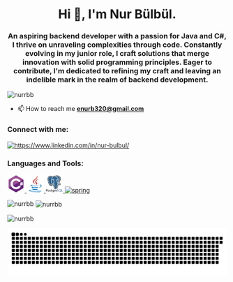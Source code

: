 <h1 align="center">Hi 👋, I'm Nur Bülbül.</h1>
<h3 align="center">An aspiring backend developer with a passion for Java and C#, I thrive on unraveling complexities through code. Constantly evolving in my junior role, I craft solutions that merge innovation with solid programming principles. Eager to contribute, I'm dedicated to refining my craft and leaving an indelible mark in the realm of backend development.</h3>


<p align="left"> <img src="https://komarev.com/ghpvc/?username=nurrbb&label=Profile%20views&color=0e75b6&style=flat" alt="nurrbb" /> </p>

- 📫 How to reach me **enurb320@gmail.com**

<h3 align="left">Connect with me:</h3>
<p align="left">
<a href="https://linkedin.com/in/https://www.linkedin.com/in/nur-bulbul/" target="blank"><img align="center" src="https://raw.githubusercontent.com/rahuldkjain/github-profile-readme-generator/master/src/images/icons/Social/linked-in-alt.svg" alt="https://www.linkedin.com/in/nur-bulbul/" height="30" width="40" /></a>
</p>

<h3 align="left">Languages and Tools:</h3>
<p align="left"> <a href="https://www.w3schools.com/cs/" target="_blank" rel="noreferrer"> <img src="https://raw.githubusercontent.com/devicons/devicon/master/icons/csharp/csharp-original.svg" alt="csharp" width="40" height="40"/> </a> <a href="https://www.java.com" target="_blank" rel="noreferrer"> <img src="https://raw.githubusercontent.com/devicons/devicon/master/icons/java/java-original.svg" alt="java" width="40" height="40"/> </a> <a href="https://www.postgresql.org" target="_blank" rel="noreferrer"> <img src="https://raw.githubusercontent.com/devicons/devicon/master/icons/postgresql/postgresql-original-wordmark.svg" alt="postgresql" width="40" height="40"/> </a> <a href="https://spring.io/" target="_blank" rel="noreferrer"> <img src="https://www.vectorlogo.zone/logos/springio/springio-icon.svg" alt="spring" width="40" height="40"/> </a> </p>

<p><img align="left" src="https://github-readme-stats.vercel.app/api/top-langs?username=nurrbb&show_icons=true&locale=en&layout=compact" alt="nurrbb" /></p>

<p>&nbsp;<img align="center" src="https://github-readme-stats.vercel.app/api?username=nurrbb&show_icons=true&locale=en" alt="nurrbb" /></p>

<p><img align="center" src="https://github-readme-streak-stats.herokuapp.com/?user=nurrbb&" alt="nurrbb" /></p>

<picture>
  <source media="(prefers-color-scheme: dark)" srcset="https://raw.githubusercontent.com/nurrbb/nurrbb/output/github-contribution-grid-snake-dark.svg">
  <source media="(prefers-color-scheme: light)" srcset="https://raw.githubusercontent.com/nurrbb/nurrbb/output/github-contribution-grid-snake.svg">
  <img alt="github contribution grid snake animation" src="https://raw.githubusercontent.com/nurrbb/nurrbb/output/github-contribution-grid-snake.svg">
</picture>




